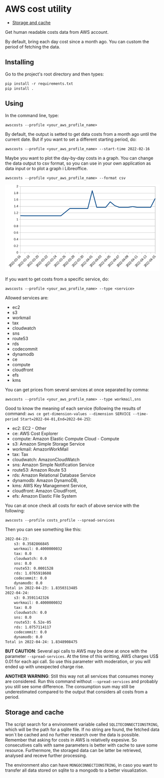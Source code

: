 # AWS cost utility 

* [Storage and cache](#Storage-and-cache)

Get human readable costs data from AWS account.

By default, bring each day cost since a month ago. You can custom the period of fetching the data.

## Installing

Go to the project's root directory and then types:

```
pip install -r requirements.txt
pip install .
```

## Using

In the command line, type:
```
awscosts --profile <your_aws_profile_name>
```


By default, the output is setted to get data costs from a month ago until the current date. But if you want to set a different starting period, do:
```
awscosts --profile <your_aws_profile_name> --start-time 2022-02-16
```

Maybe you want to plot the day-by-day costs in a graph. You can change the data output to csv format, so you can use in your own application as data input or to plot a graph i Libreoffice.

```
awscosts --profile <your_aws_profile_name> --format csv
```

![Graph generated by CSV](docs/graph-from-csv.png)

If you want to get costs from a specific service, do:
```
awscosts --profile <your_aws_profile_name> --type <service>
```

Allowed services are:

* ec2
* s3
* workmail
* tax
* cloudwatch
* sns
* route53
* rds
* codecommit
* dynamodb
* ce
* compute
* cloudfront
* efs
* kms

You can get prices from several services at once separated by comma:

```
awscosts --profile <your_aws_profile_name> --type workmail,sns
```

Good to know the meaning of each service (following the results of command: `aws ce get-dimension-values --dimension SERVICE --time-period Start=2022-04-01,End=2022-04-25`):

* ec2: EC2 - Other
* ce: AWS Cost Explorer
* compute: Amazon Elastic Compute Cloud - Compute
* s3: Amazon Simple Storage Service
* workmail: AmazonWorkMail
* tax: Tax
* cloudwatch: AmazonCloudWatch
* sns: Amazon Simple Notification Service
* route53: Amazon Route 53
* rds: Amazon Relational Database Service
* dynamodb: Amazon DynamoDB,
* kms: AWS Key Management Service,
* cloudfront: Amazon CloudFront,
* efs: Amazon Elastic File System

You can at once check all costs for each of above service with the following:

```
awscosts --profile costs_profile --spread-services
```
Then you can see something like this:
```
2022-04-23:
    s3: 0.3582866845
    workmail: 0.4000000032
    tax: 0.0
    cloudwatch: 0.0
    sns: 0.0
    route53: 0.0001528
    rds: 1.0765918608
    codecommit: 0.0
    dynamodb: 0.0
Total in 2022-04-23: 1.8350313485
2022-04-24:
    s3: 0.3591142326
    workmail: 0.4000000032
    tax: 0.0
    cloudwatch: 0.0
    sns: 0.0
    route53: 6.52e-05
    rds: 1.0757114117
    codecommit: 0.0
    dynamodb: 0.0
Total in 2022-04-24: 1.8348908475
```
**BUT CAUTION**: Several api calls to AWS may be done at once with the parameter `--spread-services`. At the time of this writting, AWS charges US$ 0.01 for each api call. So use this parameter with moderation, or you will ended up with unexpected charge rise.

**ANOTHER WARNING**: Still this way not all services that consumes money are considered. Run this command without `--spread-services` and probably you still see some difference. The consumption sum may still be underestimated compared to the output that considers all costs from a period.

## Storage and cache

The script search for a environment variable called `SQLITECONNECTIONSTRING`, which will be the path for a sqlite file. If no string are found, the fetched data won`t be cached and no further research over the data is possible. Remember that asking for costs in AWS is relativelly expesive. So consecutives calls with same parameters is better with cache to save some resource. Furthermore, the storaged data can be latter be retrieved, analysed and receve further processing.

The environment also can have `MONGOCONNECTIONSTRING`, in caso you want to transfer all data stored on sqlite to a mongodb to a better visualization.
